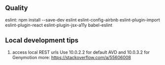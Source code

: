 

## Quality
eslint:
npm install --save-dev eslint eslint-config-airbnb eslint-plugin-import eslint-plugin-react eslint-plugin-jsx-a11y babel-eslint



## Local development tips
1. access local REST urls
   Use 10.0.2.2 for default AVD and 10.0.3.2 for Genymotion
   more: https://stackoverflow.com/a/55606008
